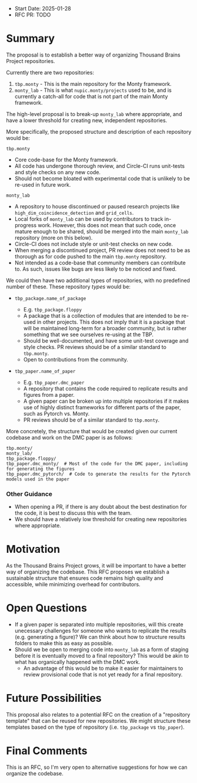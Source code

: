 - Start Date: 2025-01-28
- RFC PR: TODO

# Summary

The proposal is to establish a better way of organizing Thousand Brains Project repositories.

Currently there are two repositories:

1. `tbp.monty` - This is the main repository for the Monty framework.
2. `monty_lab` - This is what `nupic.monty/projects` used to be, and is currently a catch-all for code that is not part of the main Monty framework.

The high-level proposal is to break-up `monty_lab` where appropriate, and have a lower threshold for creating new, independent repositories.

More specifically, the proposed structure and description of each repository would be:

`tbp.monty`
- Core code-base for the Monty framework.
- All code has undergone thorough review, and Circle-CI runs unit-tests and style checks on any new code.
- Should not become bloated with experimental code that is unlikely to be re-used in future work.

`monty_lab`
- A repository to house discontinued or paused research projects like  `high_dim_coincidence_detection` and `grid_cells`.
- Local forks of `monty_lab` can be used by contributors to track in-progress work. However, this does not mean that such code, once mature enough to be shared, should be merged into the main `monty_lab` repository (more on this below).
- Circle-CI does not include style or unit-test checks on new code. 
- When merging a discontinued project, PR review does not need to be as thorough as for code pushed to the main `tbp.monty` repository.
- Not intended as a code-base that community members can contribute to. As such, issues like bugs are less likely to be noticed and fixed. 

We could then have two additional types of repositories, with no predefined number of these. These repository *types* would be:

- `tbp_package.name_of_package`
    - E.g. `tbp_package.floppy`
    - A package that is a collection of modules that are intended to be re-used in other projects. This does not imply that it is a package that will be maintained long-term for a broader community, but is rather something that we see ourselves re-using at the TBP.
    - Should be well-documented, and have some unit-test coverage and style checks. PR reviews should be of a similar standard to `tbp.monty`.
    - Open to contributions from the community.

- `tbp_paper.name_of_paper`
    - E.g. `tbp_paper.dmc_paper`
    - A repository that contains the code required to replicate results and figures from a paper.
    - A given paper can be broken up into multiple repositories if it makes use of highly distinct frameworks for different parts of the paper, such as Pytorch vs. Monty.
    - PR reviews should be of a similar standard to `tbp.monty`.

More concretely, the structure that would be created given our current codebase and work on the DMC paper is as follows:

```
tbp.monty/
monty_lab/
tbp_package.floppy/
tbp_paper.dmc_monty/  # Most of the code for the DMC paper, including for generating the figures
tbp_paper.dmc_pytorch/  # Code to generate the results for the Pytorch models used in the paper
```

### Other Guidance
- When opening a PR, if there is any doubt about the best destination for the code, it is best to discuss this with the team.
- We should have a relatively low threshold for creating new repositories where appropriate.

# Motivation

As the Thousand Brains Project grows, it will be important to have a better way of organizing the codebase. This RFC proposes we establish a sustainable structure that ensures code remains high quality and accessible, while minimizing overhead for contributors.

# Open Questions

- If a given paper is separated into multiple repositories, will this create unecessary challenges for someone who wants to replicate the results (e.g. generating a figure)? We can think about how to structure results folders to make this as easy as possible.
- Should we be open to merging code into `monty_lab` as a form of staging before it is eventually moved to a final repository? This would be akin to what has organically happened with the DMC work.
    - An advantage of this would be to make it easier for maintainers to review provisional code that is not yet ready for a final repository.

# Future Possibilities

This proposal also relates to a potential RFC on the creation of a "repository template" that can be reused for new repositories. We might structure these templates based on the type of repository (i.e. `tbp_package` vs `tbp_paper`).

# Final Comments

This is an RFC, so I'm very open to alternative suggestions for how we can organize the codebase.